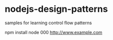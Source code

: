 # nodejs-design-patterns
samples for learning control flow patterns

npm install
node 000 http://www.example.com
